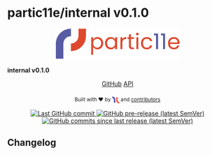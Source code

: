 # partic11e/internal v0.1.0

<p align="center">
  <img alt="partic11e logo" height="70" src="/static/img/p11-banner.svg" />
  
  <!-- TODO: Update package name -->
  <strong>internal v0.1.0</strong>
</p>

<nav class="project-links" align="center">
    <a href="https://github.com/partic11e/internal/releases/tag/v0.1.0">GitHub</a>
    <a href="/#/internal/@0.1.0/api/">API</a>
</nav>

<p align="center">
  <sub>Built with ❤ by <img src="/static/img/i11n-logo.png" alt="i11n" height="16" style="vertical-align: middle;"/> and <a href="https://github.com/partic11e/internal/graphs/contributors">contributors</a></sub>
</p>

<p align="center">
  <!-- Badges -->
  <a href="https://github.com/partic11e/internal/commits/main">
    <img alt="Last GitHub commit" src="https://img.shields.io/github/last-commit/partic11e/internal.svg?style=flat-square" />
  </a>
  <a href="https://github.com/partic11e/internal/releases">
    <img alt="GitHub pre-release (latest SemVer)" src="https://img.shields.io/github/release-date-pre/partic11e/internal?style=flat-square" />
  </a>
  <a href="https://github.com/partic11e/internal/commits">
    <img alt="GitHub commits since last release (latest SemVer)" src="https://img.shields.io/github/commits-since/partic11e/internal/v0.1.0?include_prereleases&style=flat-square" />
  </a>  
</p>

## Changelog
<!-- Add changelog of changes since previous version -->
